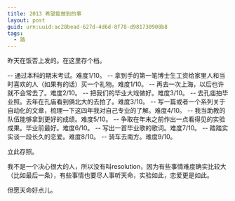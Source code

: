 ```yaml
---
title: 2013 希望能做到的事
layout: post
guid: urn:uuid:ac28bead-627d-4d6d-8f78-d981730908b8
tags:
  - 路
---
```


昨天在饭否上发的。在这里存个档。

-- 通过本科的期末考试。难度1/10。
-- 拿到手的第一笔博士生工资给家里人和当时喜欢的人（如果有的话）买一个礼物。难度1/10。
-- 再去一次上海，以后也许就不会常去了。难度2/10。
-- 把我们的毕业大戏做好。难度3/10。
-- 去孔庙拍毕业照。去年在孔庙看到俩北大的去拍了。难度3/10。
-- 写一篇或者一个系列关于自动化的文章，梳理一下这四年我对自己专业的了解。难度4/10。
-- 我当助教的队伍能够拿到更好的成绩。难度5/10。
-- 争取在年末之前作出一点看得见的实验成果。毕业前最好。难度6/10。
-- 写出一首毕业歌的歌词。难度7/10。
-- 踏踏实实谈一段长久的恋爱。难度8/10。
-- 骑车去南方。难度9/10。

立此存照。

我不是一个决心很大的人，所以没有叫resolution，因为有些事情难度确实比较大（比如最后一条），有些事情也要尽人事听天命，实验如此，恋爱更是如此。

但愿天命好点儿。